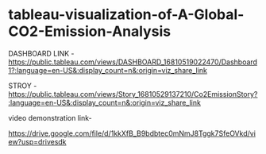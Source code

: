 # tableau-visualization-of-A-Global-CO2-Emission-Analysis

DASHBOARD LINK - 
https://public.tableau.com/views/DASHBOARD_16810519022470/Dashboard1?:language=en-US&:display_count=n&:origin=viz_share_link

STROY - 
https://public.tableau.com/views/Story_16810529137210/Co2EmissionStory?:language=en-US&:display_count=n&:origin=viz_share_link

video demonstration link-

https://drive.google.com/file/d/1kkXfB_B9bdbtec0mNmJ8Tggk7SfeOVkd/view?usp=drivesdk
